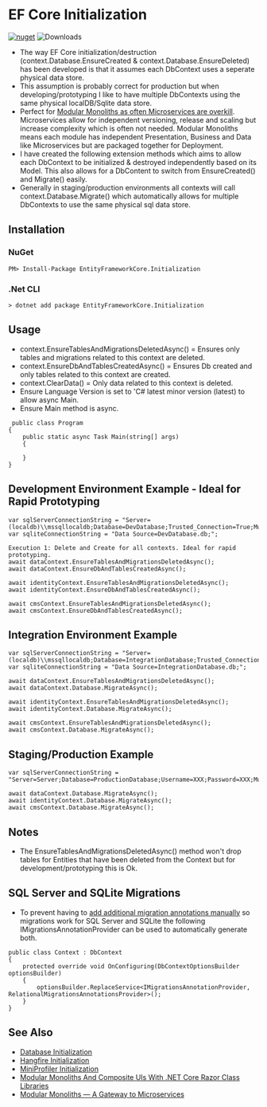 # EF Core Initialization
[![nuget](https://img.shields.io/nuget/v/EntityFrameworkCore.Initialization.svg)](https://www.nuget.org/packages/EntityFrameworkCore.Initialization/)  ![Downloads](https://img.shields.io/nuget/dt/EntityFrameworkCore.Initialization.svg "Downloads")

* The way EF Core initialization/destruction (context.Database.EnsureCreated & context.Database.EnsureDeleted) has been developed is that it assumes each DbContext uses a seperate physical data store. 
* This assumption is probably correct for production but when developing/prototyping I like to have multiple DbContexts using the same physical localDB/Sqlite data store.
* Perfect for [Modular Monoliths as often Microservices are overkill](https://dev.to/jamesmh/modular-monoliths-and-composite-uis-with-net-core-razor-class-libraries-2394). Microservices allow for independent versioning, release and scaling but increase complexity which is often not needed. Modular Monoliths means each module has independent Presentation, Business and Data like Microservices but are packaged together for Deployment.
* I have created the following extension methods which aims to allow each DbContext to be initialized & destroyed independently based on its Model. This also allows for a DbContent to switch from EnsureCreated() and Migrate() easily.
* Generally in staging/production environments all contexts will call context.Database.Migrate() which automatically allows for multiple DbContexts to use the same physical sql data store.

## Installation

### NuGet
```
PM> Install-Package EntityFrameworkCore.Initialization
```

### .Net CLI
```
> dotnet add package EntityFrameworkCore.Initialization
```

## Usage
* context.EnsureTablesAndMigrationsDeletedAsync() = Ensures only tables and migrations related to this context are deleted.
* context.EnsureDbAndTablesCreatedAsync() = Ensures Db created and only tables related to this context are created.
* context.ClearData() = Only data related to this context is deleted.
* Ensure Language Version is set to 'C# latest minor version (latest) to allow async Main.
* Ensure Main method is async.
```
 public class Program
{
	public static async Task Main(string[] args)
	{
		
	}
}
```

## Development Environment Example - Ideal for Rapid Prototyping
```
var sqlServerConnectionString = "Server=(localdb)\\mssqllocaldb;Database=DevDatabase;Trusted_Connection=True;MultipleActiveResultSets=true;";
var sqliteConnectionString = "Data Source=DevDatabase.db;";

Execution 1: Delete and Create for all contexts. Ideal for rapid prototyping.
await dataContext.EnsureTablesAndMigrationsDeletedAsync();
await dataContext.EnsureDbAndTablesCreatedAsync();

await identityContext.EnsureTablesAndMigrationsDeletedAsync();
await identityContext.EnsureDbAndTablesCreatedAsync();

await cmsContext.EnsureTablesAndMigrationsDeletedAsync();
await cmsContext.EnsureDbAndTablesCreatedAsync();
```

## Integration Environment Example
```
var sqlServerConnectionString = "Server=(localdb)\\mssqllocaldb;Database=IntegrationDatabase;Trusted_Connection=True;MultipleActiveResultSets=true;";
var sqliteConnectionString = "Data Source=IntegrationDatabase.db;";

await dataContext.EnsureTablesAndMigrationsDeletedAsync();
await dataContext.Database.MigrateAsync();

await identityContext.EnsureTablesAndMigrationsDeletedAsync();
await identityContext.Database.MigrateAsync();

await cmsContext.EnsureTablesAndMigrationsDeletedAsync();
await cmsContext.Database.MigrateAsync();
```

## Staging/Production Example
```
var sqlServerConnectionString = "Server=Server;Database=ProductionDatabase;Username=XXX;Password=XXX;MultipleActiveResultSets=true;";

await dataContext.Database.MigrateAsync();
await identityContext.Database.MigrateAsync();
await cmsContext.Database.MigrateAsync();
```

## Notes
* The EnsureTablesAndMigrationsDeletedAsync() method won't drop tables for Entities that have been deleted from the Context but for development/prototyping this is Ok.

## SQL Server and SQLite Migrations
* To prevent having to [add additional migration annotations manually](https://docs.microsoft.com/en-us/ef/core/managing-schemas/migrations/providers) so migrations work for SQL Server and SQLite the following IMigrationsAnnotationProvider can be used to automatically generate both.

```
public class Context : DbContext
{
	protected override void OnConfiguring(DbContextOptionsBuilder optionsBuilder)
	{
		optionsBuilder.ReplaceService<IMigrationsAnnotationProvider, RelationalMigrationsAnnotationsProvider>();
	}
}
```

## See Also
* [Database Initialization](https://github.com/davidikin45/Database.Initialization)
* [Hangfire Initialization](https://github.com/davidikin45/Hangfire.Initialization)
* [MiniProfiler Initialization](https://github.com/davidikin45/MiniProfilerDb.Initialization)
* [Modular Monoliths And Composite UIs With .NET Core Razor Class Libraries](https://dev.to/jamesmh/modular-monoliths-and-composite-uis-with-net-core-razor-class-libraries-2394)
* [Modular Monoliths — A Gateway to Microservices](https://medium.com/design-and-tech-co/modular-monoliths-a-gateway-to-microservices-946f2cbdf382)